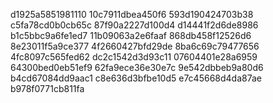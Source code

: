 d1925a5851981110
10c7911dbea450f6
593d190424703b38
c5fa78cd0b0cb65c
87f90a2227d100d4
d14441f2d6de8986
b1c5bbc9a6fe1ed7
11b09063a2e6faaf
868db458f12526d6
8e23011f5a9ce377
4f2660427bfd29de
8ba6c69c79477656
4fc8097c565fed62
dc2c1542d3d93c11
07604401e28a6959
64300bed0eb51ef9
62fa9ece36e30e7c
9e542dbbeb9a80d6
b4cd67084dd9aac1
c8e636d3bfbe10d5
e7c45668d4da87ae
b978f0771cb811fa
